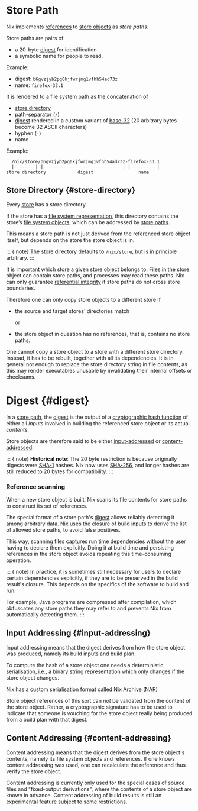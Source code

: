 # Store Path

Nix implements [references](store.md#reference) to [store objects](store.md#store-object) as *store paths*.

Store paths are pairs of

- a 20-byte [digest](#digest) for identification
- a symbolic name for people to read.

Example:

- digest: `b6gvzjyb2pg0kjfwrjmg1vfhh54ad73z`
- name:   `firefox-33.1`

It is rendered to a file system path as the concatenation of

  - [store directory](#store-directory)
  - path-separator (`/`)
  - [digest](#digest) rendered in a custom variant of [base-32](https://en.m.wikipedia.org/wiki/Base32) (20 arbitrary bytes become 32 ASCII characters)
  - hyphen (`-`)
  - name

Example:

      /nix/store/b6gvzjyb2pg0kjfwrjmg1vfhh54ad73z-firefox-33.1
      |--------| |------------------------------| |----------|
    store directory            digest                 name

## Store Directory {#store-directory}

Every [store](./store.md) has a store directory.

If the store has a [file system representation](./store.md#files-and-processes), this directory contains the store’s [file system objects](#file-system-object), which can be addressed by [store paths](#store-path).

This means a store path is not just derived from the referenced store object itself, but depends on the store the store object is in.

::: {.note}
The store directory defaults to `/nix/store`, but is in principle arbitrary.
:::

It is important which store a given store object belongs to:
Files in the store object can contain store paths, and processes may read these paths.
Nix can only guarantee [referential integrity](store.md#closure) if store paths do not cross store boundaries.

Therefore one can only copy store objects to a different store if

- the source and target stores' directories match

  or

- the store object in question has no references, that is, contains no store paths.

One cannot copy a store object to a store with a different store directory.
Instead, it has to be rebuilt, together with all its dependencies.
It is in general not enough to replace the store directory string in file contents, as this may render executables unusable by invalidating their internal offsets or checksums.

# Digest {#digest}

In a [store path](#store-path), the [digest][digest] is the output of a [cryptographic hash function][hash] of either all *inputs* involved in building the referenced store object or its actual *contents*.

Store objects are therefore said to be either [input-addressed](#input-addressing) or [content-addressed](#content-addressing).

::: {.note}
**Historical note**: The 20 byte restriction is because originally digests were [SHA-1][sha-1] hashes.
Nix now uses [SHA-256][sha-256], and longer hashes are still reduced to 20 bytes for compatibility.
:::

[digest]: https://en.m.wiktionary.org/wiki/digest#Noun
[hash]: https://en.m.wikipedia.org/wiki/Cryptographic_hash_function
[sha-1]: https://en.m.wikipedia.org/wiki/SHA-1
[sha-256]: https://en.m.wikipedia.org/wiki/SHA-256

### Reference scanning

When a new store object is built, Nix scans its file contents for store paths to construct its set of references.

The special format of a store path's [digest](#digest) allows reliably detecting it among arbitrary data.
Nix uses the [closure](store.md#closure) of build inputs to derive the list of allowed store paths, to avoid false positives.

This way, scanning files captures run time dependencies without the user having to declare them explicitly.
Doing it at build time and persisting references in the store object avoids repeating this time-consuming operation.

::: {.note}
In practice, it is sometimes still necessary for users to declare certain dependencies explicitly, if they are to be preserved in the build result's closure.
This depends on the specifics of the software to build and run.

For example, Java programs are compressed after compilation, which obfuscates any store paths they may refer to and prevents Nix from automatically detecting them.
:::

## Input Addressing {#input-addressing}

Input addressing means that the digest derives from how the store object was produced, namely its build inputs and build plan.

To compute the hash of a store object one needs a deterministic serialisation, i.e., a binary string representation which only changes if the store object changes.

Nix has a custom serialisation format called Nix Archive (NAR)

Store object references of this sort can *not* be validated from the content of the store object.
Rather, a cryptographic signature has to be used to indicate that someone is vouching for the store object really being produced from a build plan with that digest.

## Content Addressing {#content-addressing}

Content addressing means that the digest derives from the store object's contents, namely its file system objects and references.
If one knows content addressing was used, one can recalculate the reference and thus verify the store object.

Content addressing is currently only used for the special cases of source files and "fixed-output derivations", where the contents of a store object are known in advance.
Content addressing of build results is still an [experimental feature subject to some restrictions](https://github.com/tweag/rfcs/blob/cas-rfc/rfcs/0062-content-addressed-paths.md).


